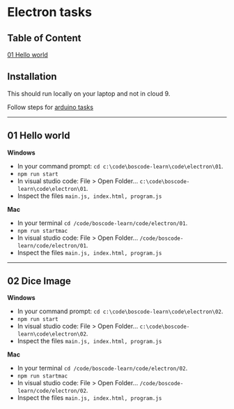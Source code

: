 ﻿# Electron tasks

## Table of Content

[01 Hello world]( #01-hello-world )   


## Installation
This should run locally on your laptop and not in cloud 9.

Follow steps for [arduino tasks](https://github.com/Quobject/boscode-doc/blob/master/doc/arduino/arduino-tasks.md#installation)
  
___

## 01 Hello world

**Windows**

* In your command prompt: `cd c:\code\boscode-learn\code\electron\01`.
* `npm run start`
* In visual studio code: File > Open Folder... `c:\code\boscode-learn\code\electron\01`.
* Inspect the files `main.js, index.html, program.js`

**Mac**

* In your terminal `cd /code/boscode-learn/code/electron/01`.
* `npm run startmac`
* In visual studio code: File > Open Folder... `/code/boscode-learn/code/electron/01`.
* Inspect the files `main.js, index.html, program.js`


___

## 02 Dice Image

**Windows**

* In your command prompt: `cd c:\code\boscode-learn\code\electron\02`.
* `npm run start`
* In visual studio code: File > Open Folder... `c:\code\boscode-learn\code\electron\02`.
* Inspect the files `main.js, index.html, program.js`

**Mac**

* In your terminal `cd /code/boscode-learn/code/electron/02`.
* `npm run startmac`
* In visual studio code: File > Open Folder... `/code/boscode-learn/code/electron/02`.
* Inspect the files `main.js, index.html, program.js`
